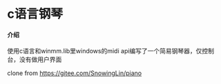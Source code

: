 # c语言钢琴

#### 介绍
使用c语言和winmm.lib里windows的midi api编写了一个简易钢琴器，仅控制台，没有做用户界面

clone from https://gitee.com/SnowingLin/piano
